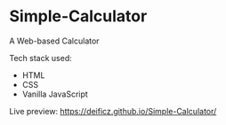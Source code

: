 # Simple-Calculator

A Web-based Calculator

Tech stack used:
 - HTML
 - CSS
 - Vanilla JavaScript

Live preview: https://deificz.github.io/Simple-Calculator/
